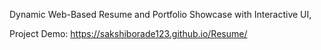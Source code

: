 Dynamic Web-Based Resume and Portfolio Showcase with Interactive UI,

Project Demo: https://sakshiborade123.github.io/Resume/

